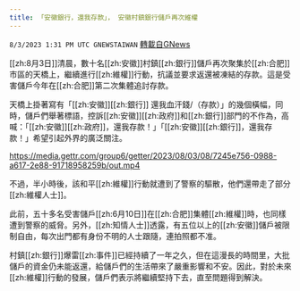 ```yaml
---
title: 「安徽銀行，還我存款」， 安徽村鎮銀行儲戶再次維權
---
```

`8/3/2023 1:31 PM UTC GNEWSTAIWAN` [轉載自GNews](https://gnews.org/articles/1519258)

[[zh:8月3日]]清晨，數十名[[zh:安徽]]村鎮[[zh:銀行]]儲戶再次聚集於[[zh:合肥]]市區的天橋上，繼續進行[[zh:維權]]行動，抗議並要求返還被凍結的存款。這是受害儲戶今年在[[zh:合肥]]第二次集體追討存款。

天橋上掛著寫有「[[zh:安徽]][[zh:銀行]] 還我血汗錢/（存款）」的幾個橫幅，同時，儲戶們舉著標語，控訴[[zh:安徽]][[zh:政府]]和[[zh:銀行]]部門的不作為，高喊：「[[zh:安徽]][[zh:政府]]，還我存款！」「[[zh:安徽]][[zh:銀行]]，還我存款！」希望引起外界的廣泛關注。


https://media.gettr.com/group6/getter/2023/08/03/08/7245e756-0988-a617-2e88-91718958259b/out.mp4


不過，半小時後，該和平[[zh:維權]]行動就遭到了警察的驅散，他們還帶走了部分[[zh:維權人士]]。

此前，五十多名受害儲戶[[zh:6月10日]]在[[zh:合肥]]集體[[zh:維權]]時，也同樣遭到警察的威脅。另外，[[zh:知情人士]]透露，有五位以上的[[zh:安徽]]儲戶被限制自由，每次出門都有身份不明的人士跟隨，連拍照都不准。

村鎮[[zh:銀行]]爆雷[[zh:事件]]已經持續了一年之久，但在這漫長的時間里，大批儲戶的資金仍未能返還，給儲戶們的生活帶來了嚴重影響和不安。因此，對於未來[[zh:維權]]行動的發展，儲戶們表示將繼續堅持下去，直至問題得到解決。
